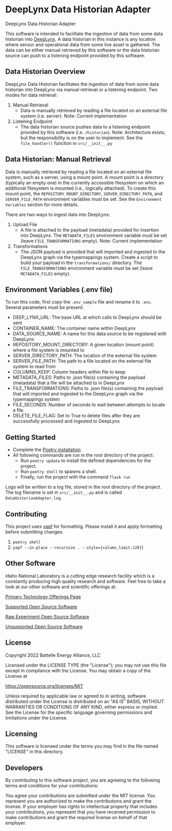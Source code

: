 # DeepLynx Data Historian Adapter

DeepLynx Data Historian Adapter

This software is intended to facilitate the ingestion of data from some data historian into [DeepLynx](https://github.com/idaholab/Deep-Lynx). A data historian in this instance is any location where sensor and operational data from some live asset is gathered. The data can be either manual retrieved by this software or the data historian source can push to a listening endpoint provided by this software.

## Data Historian Overview

DeepLynx Data Historian facilitates the ingestion of data from some data historian into DeepLynx via manual retrieval or a listening endpoint. Two modes for data retrieval:
1. Manual Retrieval
    * Data is manually retrieved by reading a file located on an external file system (i.e. server). Note: Current implementation
2. Listening Endpoint
    * The data historian source pushes data to a listening endpoint provided by this software (i.e. `/historian`). Note: Architecture exists, but the responsibility is on the user to implement. See the `file_handler()` function in `src/__init__.py`

## Data Historian: Manual Retrieval

Data is manually retrieved by reading a file located on an external file system, such as a server, using a mount point. A mount point is a directory (typically an empty one) in the currently accessible filesystem on which an additional filesystem is mounted (i.e., logically attached). To create this mount point, the `REPOSITORY_MOUNT_DIRECTORY`, `SERVER_DIRECTORY_PATH`, and `SERVER_FILE_PATH` environment variables must be set. See the `Environment Variables` section for more details.

There are two ways to ingest data into DeepLynx:
1. Upload File
    * A file is attached to the payload (metadata) provided for insertion into DeepLynx. The `METADATA_FILES` environment variable must be set (leave `FILE_TRANSFORMATIONS` empty). Note: Current implementation
2. Transformations
    * The JSON payload is provided that will imported and ingested to the DeepLynx graph via the typemappings system. Create a script to build your payload in the `transformations/` directory. The `FILE_TRANSFORMATIONS` environment variable must be set (leave `METADATA_FILES` empty). 

## Environment Variables (.env file)
To run this code, first copy the `.env_sample` file and rename it to `.env`. Several parameters must be present:
* DEEP_LYNX_URL: The base URL at which calls to DeepLynx should be sent
* CONTAINER_NAME: The container name within DeepLynx
* DATA_SOURCE_NAME: A name for this data source to be registered with DeepLynx
* REPOSITORY_MOUNT_DIRECTORY: A given location (mount point) where a file system is mounted to
* SERVER_DIRECTORY_PATH: The location of the external file system
* SERVER_FILE_PATH: The path to a file located on the external file system to read from
* COLUMNS_KEEP: Column headers within file to keep
* METADATA_FILES: Paths to .json file(s) containing the payload (metadata) that a file will be attached to in DeepLynx 
* FILE_TRANSFORMATIONS: Paths to .json file(s) containing the payload that will imported and ingested to the DeepLynx graph via the typemappings system
* FILE_SECONDS: Number of seconds to wait between attempts to locate a file. 
* DELETE_FILE_FLAG: Set to True to delete files after they are successfully processed and ingested to DeepLynx

## Getting Started 
* Complete the [Poetry installation](https://python-poetry.org/) 
* All following commands are run in the root directory of the project:
    * Run `poetry update` to install the defined dependencies for the project.
    * Run `poetry shell` to spawns a shell.
    * Finally, run the project with the command `flask run`

Logs will be written to a log file, stored in the root directory of the project. The log filename is set in `src/__init__.py` and is called `DataHistorianAdapter.log`. 

## Contributing

This project uses [yapf](https://github.com/google/yapf) for formatting. Please install it and apply formatting before submitting changes.
1. `poetry shell`
2. `yapf --in-place --recursive . --style={column_limit:120}`)

## Other Software
Idaho National Laboratory is a cutting edge research facility which is a constantly producing high quality research and software. Feel free to take a look at our other software and scientific offerings at:

[Primary Technology Offerings Page](https://www.inl.gov/inl-initiatives/technology-deployment)

[Supported Open Source Software](https://github.com/idaholab)

[Raw Experiment Open Source Software](https://github.com/IdahoLabResearch)

[Unsupported Open Source Software](https://github.com/IdahoLabUnsupported)

## License

Copyright 2022 Battelle Energy Alliance, LLC

Licensed under the LICENSE TYPE (the "License");
you may not use this file except in compliance with the License.
You may obtain a copy of the License at

  https://opensource.org/licenses/MIT  

Unless required by applicable law or agreed to in writing, software
distributed under the License is distributed on an "AS IS" BASIS,
WITHOUT WARRANTIES OR CONDITIONS OF ANY KIND, either express or implied.
See the License for the specific language governing permissions and
limitations under the License.



Licensing
-----
This software is licensed under the terms you may find in the file named "LICENSE" in this directory.


Developers
-----
By contributing to this software project, you are agreeing to the following terms and conditions for your contributions:

You agree your contributions are submitted under the MIT license. You represent you are authorized to make the contributions and grant the license. If your employer has rights to intellectual property that includes your contributions, you represent that you have received permission to make contributions and grant the required license on behalf of that employer.

